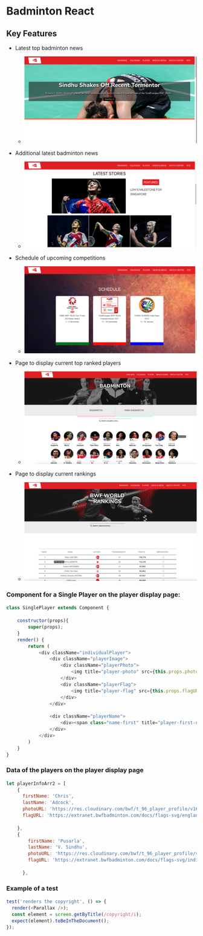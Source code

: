 # Badminton React


## Key Features

- Latest top badminton news
  - ![image](./Screen-Shot-1.png)

- Additional latest badminton news 
  - ![image](./Screen-Shot-2.png)

- Schedule of upcoming competitions
  - ![image](Screen-Shot-3.png)

- Page to display current top ranked players
  - ![image](PlayerPage.png)

- Page to display current rankings
  - ![image](PlayerRankings.png)



### Component for a Single Player on the player display page:


```js
class SinglePlayer extends Component {

    constructor(props){
        super(props);
    }
    render() {
        return (
            <div className="individualPlayer">
                <div className="playerImage">
                    <div className="playerPhoto">
                        <img title="player-photo" src={this.props.photoURL} />
                    </div>
                    <div className="playerFlag">
                        <img title="player-flag" src={this.props.flagURL} alt="Indonesia" />
                    </div>
                </div>

                <div className="playerName">
                    <div><span class="name-first" title="player-first-name">{this.props.firstName}</span><span class="name-last">{this.props.lastName}</span></div>
                </div>
            </div>
        )
    }
}
```

### Data of the players on the player display page


```js
let playerInfoArr2 = [
    {
      firstName: 'Chris',
      lastName: 'Adcock',
      photoURL: 'https://res.cloudinary.com/bwf/t_96_player_profile/v1604895468/assets/players/thumbnail/70333',
      flagURL: 'https://extranet.bwfbadminton.com/docs/flags-svg/england.svg'

    },
    {
        firstName: 'Pusarla',
        lastName: 'V. Sindhu',
        photoURL: 'https://res.cloudinary.com/bwf/t_96_player_profile/v1627948657/assets/players/thumbnail/73173',
        flagURL: 'https://extranet.bwfbadminton.com/docs/flags-svg/india_1.svg'
  
      },
```

### Example of a test

```js
test('renders the copyright', () => {
  render(<Parallax />);
  const element = screen.getByTitle(/copyright/i);
  expect(element).toBeInTheDocument();
});
```

